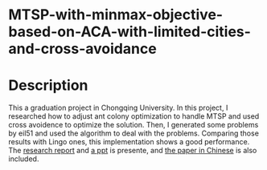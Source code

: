 # MTSP-with-minmax-objective-based-on-ACA-with-limited-cities-and-cross-avoidance

# Description
This a graduation project in Chongqing University. In this project, I researched how to adjust ant colony optimization to handle
MTSP and used cross avoidence to optimize the solution. Then, I generated some problems by eil51 and used the algorithm to deal
with the problems. Comparing those results with Lingo ones, this implementation shows a good performance. 
The [research report]() and [a ppt]() is presente, and [the paper in Chinese]() is also included.


